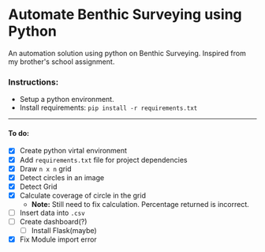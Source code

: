 # Automate Benthic Surveying using Python

An automation solution using python on Benthic Surveying. Inspired from my brother's school assignment.

### Instructions:

- Setup a python environment.
- Install requirements: `pip install -r requirements.txt`

---

#### To do:

- [x] Create python virtal environment
- [x] Add `requirements.txt` file for project dependencies
- [x] Draw `n x n` grid
- [x] Detect circles in an image
- [x] Detect Grid
- [x] Calculate coverage of circle in the grid
  - **Note:** Still need to fix calculation. Percentage returned is incorrect.
- [ ] Insert data into `.csv`
- [ ] Create dashboard(?)
  - [ ] Install Flask(maybe)
- [x] Fix Module import error
